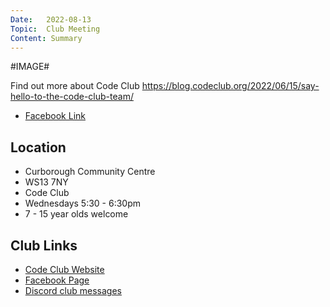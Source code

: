 ```yaml
---
Date:   2022-08-13
Topic:  Club Meeting
Content: Summary
---
```

#IMAGE#

Find out more about Code Club
 https://blog.codeclub.org/2022/06/15/say-hello-to-the-code-club-team/

* [Facebook Link](https://www.facebook.com/1481985248595237/posts/5100265490100510/)

## Location

* Curborough Community Centre
* WS13 7NY
* Code Club
* Wednesdays 5:30 - 6:30pm
* 7 - 15 year olds welcome

## Club Links

* [Code Club Website](https://lichfield-code-club.github.io/)
* [Facebook Page](https://www.facebook.com/LichfieldCoders)
* [Discord club messages](https://discord.gg/szz6xGK)
